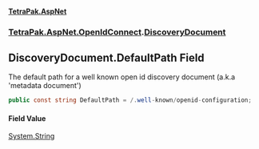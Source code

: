 #### [TetraPak.AspNet](index.md 'index')
### [TetraPak.AspNet.OpenIdConnect](TetraPak_AspNet_OpenIdConnect.md 'TetraPak.AspNet.OpenIdConnect').[DiscoveryDocument](TetraPak_AspNet_OpenIdConnect_DiscoveryDocument.md 'TetraPak.AspNet.OpenIdConnect.DiscoveryDocument')
## DiscoveryDocument.DefaultPath Field
The default path for a well known open id discovery document (a.k.a 'metadata document')  
```csharp
public const string DefaultPath = /.well-known/openid-configuration;
```
#### Field Value
[System.String](https://docs.microsoft.com/en-us/dotnet/api/System.String 'System.String')
